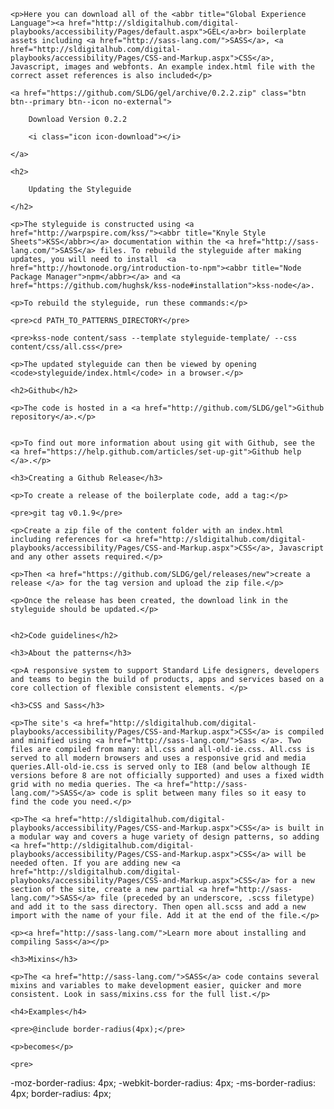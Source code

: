 
<div class="editor-content">

	<p>Here you can download all of the <abbr title="Global Experience Language"><a href="http://sldigitalhub.com/digital-playbooks/accessibility/Pages/default.aspx">GEL</a>br> boilerplate assets including <a href="http://sass-lang.com/">SASS</a>, <a href="http://sldigitalhub.com/digital-playbooks/accessibility/Pages/CSS-and-Markup.aspx">CSS</a>, Javascript, images and webfonts. An example index.html file with the correct asset references is also included</p>

	<a href="https://github.com/SLDG/gel/archive/0.2.2.zip" class="btn btn--primary btn--icon no-external">

		Download Version 0.2.2

		<i class="icon icon-download"></i>

	</a>

	<h2>

		Updating the Styleguide

	</h2>

	<p>The styleguide is constructed using <a href="http://warpspire.com/kss/"><abbr title="Knyle Style Sheets">KSS</abbr></a> documentation within the <a href="http://sass-lang.com/">SASS</a> files. To rebuild the styleguide after making updates, you will need to install  <a href="http://howtonode.org/introduction-to-npm"><abbr title="Node Package Manager">npm</abbr></a> and <a href="https://github.com/hughsk/kss-node#installation">kss-node</a>.

	<p>To rebuild the styleguide, run these commands:</p>

	<pre>cd PATH_TO_PATTERNS_DIRECTORY</pre>

	<pre>kss-node content/sass --template styleguide-template/ --css content/css/all.css</pre>

	<p>The updated styleguide can then be viewed by opening <code>styleguide/index.html</code> in a browser.</p>

	<h2>Github</h2>

	<p>The code is hosted in a <a href="http://github.com/SLDG/gel">Github repository</a>.</p>


	<p>To find out more information about using git with Github, see the <a href="https://help.github.com/articles/set-up-git">Github help </a>.</p>

	<h3>Creating a Github Release</h3>

	<p>To create a release of the boilerplate code, add a tag:</p>

	<pre>git tag v0.1.9</pre>

	<p>Create a zip file of the content folder with an index.html including references for <a href="http://sldigitalhub.com/digital-playbooks/accessibility/Pages/CSS-and-Markup.aspx">CSS</a>, Javascript and any other assets required.</p>

	<p>Then <a href="https://github.com/SLDG/gel/releases/new">create a release </a> for the tag version and upload the zip file.</p>

	<p>Once the release has been created, the download link in the styleguide should be updated.</p>


	<h2>Code guidelines</h2>

	<h3>About the patterns</h3>

	<p>A responsive system to support Standard Life designers, developers and teams to begin the build of products, apps and services based on a core collection of flexible consistent elements. </p>

	<h3>CSS and Sass</h3>

	<p>The site's <a href="http://sldigitalhub.com/digital-playbooks/accessibility/Pages/CSS-and-Markup.aspx">CSS</a> is compiled and minified using <a href="http://sass-lang.com/">Sass </a>. Two files are compiled from many: all.css and all-old-ie.css. All.css is served to all modern browsers and uses a responsive grid and media queries.All-old-ie.css is served only to IE8 (and below although IE versions before 8 are not officially supported) and uses a fixed width grid with no media queries. The <a href="http://sass-lang.com/">SASS</a> code is split between many files so it easy to find the code you need.</p>

	<p>The <a href="http://sldigitalhub.com/digital-playbooks/accessibility/Pages/CSS-and-Markup.aspx">CSS</a> is built in a modular way and covers a huge variety of design patterns, so adding <a href="http://sldigitalhub.com/digital-playbooks/accessibility/Pages/CSS-and-Markup.aspx">CSS</a> will be needed often. If you are adding new <a href="http://sldigitalhub.com/digital-playbooks/accessibility/Pages/CSS-and-Markup.aspx">CSS</a> for a new section of the site, create a new partial <a href="http://sass-lang.com/">SASS</a> file (preceded by an underscore, .scss filetype) and add it to the sass directory. Then open all.scss and add a new import with the name of your file. Add it at the end of the file.</p>

	<p><a href="http://sass-lang.com/">Learn more about installing and compiling Sass</a></p>

	<h3>Mixins</h3>

	<p>The <a href="http://sass-lang.com/">SASS</a> code contains several mixins and variables to make development easier, quicker and more consistent. Look in sass/mixins.css for the full list.</p>

	<h4>Examples</h4>

	<pre>@include border-radius(4px);</pre>

	<p>becomes</p>

	<pre>
-moz-border-radius: 4px;
-webkit-border-radius: 4px;
-ms-border-radius: 4px;
border-radius: 4px;
	</pre>

</div>

